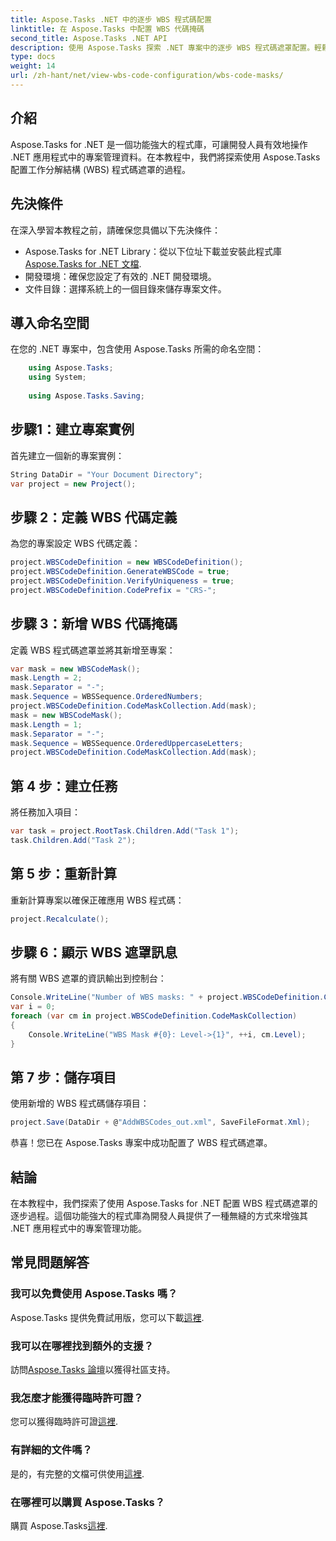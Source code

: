```yaml
---
title: Aspose.Tasks .NET 中的逐步 WBS 程式碼配置
linktitle: 在 Aspose.Tasks 中配置 WBS 代碼掩碼
second_title: Aspose.Tasks .NET API
description: 使用 Aspose.Tasks 探索 .NET 專案中的逐步 WBS 程式碼遮罩配置。輕鬆提升專案管理能力。
type: docs
weight: 14
url: /zh-hant/net/view-wbs-code-configuration/wbs-code-masks/
---
```

## 介紹
Aspose.Tasks for .NET 是一個功能強大的程式庫，可讓開發人員有效地操作 .NET 應用程式中的專案管理資料。在本教程中，我們將探索使用 Aspose.Tasks 配置工作分解結構 (WBS) 程式碼遮罩的過程。
## 先決條件
在深入學習本教程之前，請確保您具備以下先決條件：
-  Aspose.Tasks for .NET Library：從以下位址下載並安裝此程式庫[Aspose.Tasks for .NET 文檔](https://reference.aspose.com/tasks/net/).
- 開發環境：確保您設定了有效的 .NET 開發環境。
- 文件目錄：選擇系統上的一個目錄來儲存專案文件。
## 導入命名空間
在您的 .NET 專案中，包含使用 Aspose.Tasks 所需的命名空間：
```csharp
    using Aspose.Tasks;
    using System;
    
    using Aspose.Tasks.Saving;
```
## 步驟1：建立專案實例
首先建立一個新的專案實例：
```csharp
String DataDir = "Your Document Directory";
var project = new Project();
```
## 步驟 2：定義 WBS 代碼定義
為您的專案設定 WBS 代碼定義：
```csharp
project.WBSCodeDefinition = new WBSCodeDefinition();
project.WBSCodeDefinition.GenerateWBSCode = true;
project.WBSCodeDefinition.VerifyUniqueness = true;
project.WBSCodeDefinition.CodePrefix = "CRS-";
```
## 步驟 3：新增 WBS 代碼掩碼
定義 WBS 程式碼遮罩並將其新增至專案：
```csharp
var mask = new WBSCodeMask();
mask.Length = 2;
mask.Separator = "-";
mask.Sequence = WBSSequence.OrderedNumbers;
project.WBSCodeDefinition.CodeMaskCollection.Add(mask);
mask = new WBSCodeMask();
mask.Length = 1;
mask.Separator = "-";
mask.Sequence = WBSSequence.OrderedUppercaseLetters;
project.WBSCodeDefinition.CodeMaskCollection.Add(mask);
```
## 第 4 步：建立任務
將任務加入項目：
```csharp
var task = project.RootTask.Children.Add("Task 1");
task.Children.Add("Task 2");
```
## 第 5 步：重新計算
重新計算專案以確保正確應用 WBS 程式碼：
```csharp
project.Recalculate();
```
## 步驟 6：顯示 WBS 遮罩訊息
將有關 WBS 遮罩的資訊輸出到控制台：
```csharp
Console.WriteLine("Number of WBS masks: " + project.WBSCodeDefinition.CodeMaskCollection.Count);
var i = 0;
foreach (var cm in project.WBSCodeDefinition.CodeMaskCollection)
{
    Console.WriteLine("WBS Mask #{0}: Level->{1}", ++i, cm.Level);
}
```
## 第 7 步：儲存項目
使用新增的 WBS 程式碼儲存項目：
```csharp
project.Save(DataDir + @"AddWBSCodes_out.xml", SaveFileFormat.Xml);
```
恭喜！您已在 Aspose.Tasks 專案中成功配置了 WBS 程式碼遮罩。
## 結論
在本教程中，我們探索了使用 Aspose.Tasks for .NET 配置 WBS 程式碼遮罩的逐步過程。這個功能強大的程式庫為開發人員提供了一種無縫的方式來增強其 .NET 應用程式中的專案管理功能。

## 常見問題解答
### 我可以免費使用 Aspose.Tasks 嗎？
 Aspose.Tasks 提供免費試用版，您可以下載[這裡](https://releases.aspose.com/).
### 我可以在哪裡找到額外的支援？
訪問[Aspose.Tasks 論壇](https://forum.aspose.com/c/tasks/15)以獲得社區支持。
### 我怎麼才能獲得臨時許可證？
您可以獲得臨時許可證[這裡](https://purchase.aspose.com/temporary-license/).
### 有詳細的文件嗎？
是的，有完整的文檔可供使用[這裡](https://reference.aspose.com/tasks/net/).
### 在哪裡可以購買 Aspose.Tasks？
購買 Aspose.Tasks[這裡](https://purchase.aspose.com/buy).